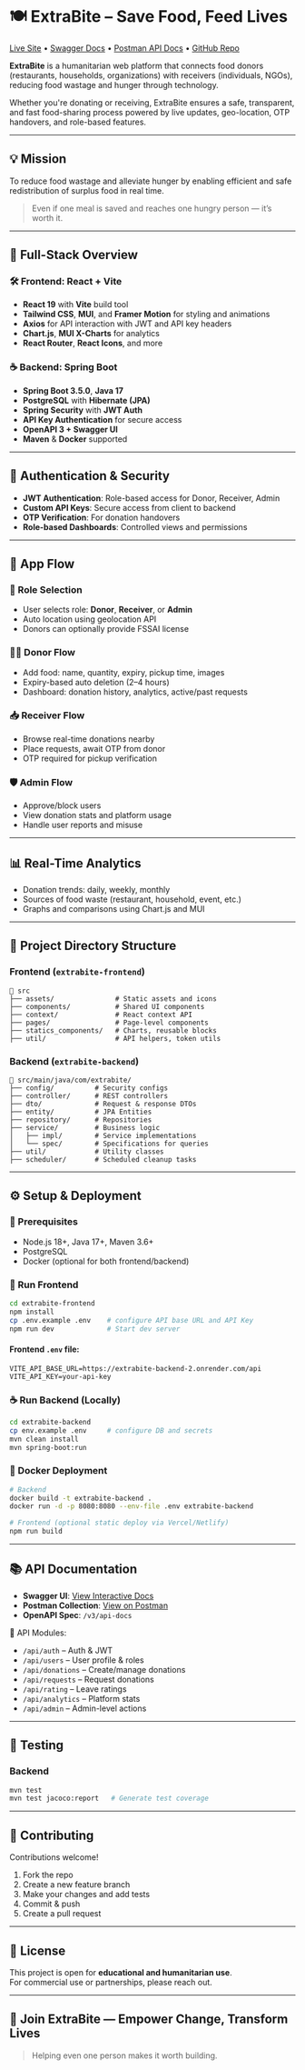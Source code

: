 # 🍽️ ExtraBite – Save Food, Feed Lives

[Live Site](https://extrabite.vercel.app) • [Swagger Docs](https://extrabite-backend-2.onrender.com/swagger-ui) • [Postman API Docs](https://documenter.getpostman.com/view/30078893/2sA35KXuta) • [GitHub Repo](https://github.com/Titan-004/Extrabite-V1)

**ExtraBite** is a humanitarian web platform that connects food donors (restaurants, households, organizations) with receivers (individuals, NGOs), reducing food wastage and hunger through technology.

Whether you're donating or receiving, ExtraBite ensures a safe, transparent, and fast food-sharing process powered by live updates, geo-location, OTP handovers, and role-based features.

---

## 💡 Mission

To reduce food wastage and alleviate hunger by enabling efficient and safe redistribution of surplus food in real time.

> Even if one meal is saved and reaches one hungry person — it’s worth it.

---

## 🧭 Full-Stack Overview

### 🛠️ Frontend: React + Vite

- **React 19** with **Vite** build tool
- **Tailwind CSS**, **MUI**, and **Framer Motion** for styling and animations
- **Axios** for API interaction with JWT and API key headers
- **Chart.js**, **MUI X-Charts** for analytics
- **React Router**, **React Icons**, and more

### ☕ Backend: Spring Boot

- **Spring Boot 3.5.0**, **Java 17**
- **PostgreSQL** with **Hibernate (JPA)**
- **Spring Security** with **JWT Auth**
- **API Key Authentication** for secure access
- **OpenAPI 3 + Swagger UI**
- **Maven** & **Docker** supported

---

## 🔐 Authentication & Security

- **JWT Authentication**: Role-based access for Donor, Receiver, Admin
- **Custom API Keys**: Secure access from client to backend
- **OTP Verification**: For donation handovers
- **Role-based Dashboards**: Controlled views and permissions

---

## 🔁 App Flow

### 👥 Role Selection
- User selects role: **Donor**, **Receiver**, or **Admin**
- Auto location using geolocation API
- Donors can optionally provide FSSAI license

### 🧑‍🍳 Donor Flow
- Add food: name, quantity, expiry, pickup time, images
- Expiry-based auto deletion (2–4 hours)
- Dashboard: donation history, analytics, active/past requests

### 📥 Receiver Flow
- Browse real-time donations nearby
- Place requests, await OTP from donor
- OTP required for pickup verification

### 🛡️ Admin Flow
- Approve/block users
- View donation stats and platform usage
- Handle user reports and misuse

---

## 📊 Real-Time Analytics

- Donation trends: daily, weekly, monthly
- Sources of food waste (restaurant, household, event, etc.)
- Graphs and comparisons using Chart.js and MUI

---

## 📁 Project Directory Structure

### Frontend (`extrabite-frontend`)
```
📁 src
├── assets/               # Static assets and icons
├── components/           # Shared UI components
├── context/              # React context API
├── pages/                # Page-level components
├── statics_components/   # Charts, reusable blocks
├── util/                 # API helpers, token utils
```

### Backend (`extrabite-backend`)
```
📁 src/main/java/com/extrabite/
├── config/          # Security configs
├── controller/      # REST controllers
├── dto/             # Request & response DTOs
├── entity/          # JPA Entities
├── repository/      # Repositories
├── service/         # Business logic
│   ├── impl/        # Service implementations
│   └── spec/        # Specifications for queries
├── util/            # Utility classes
├── scheduler/       # Scheduled cleanup tasks
```

---

## ⚙️ Setup & Deployment

### 🔧 Prerequisites

- Node.js 18+, Java 17+, Maven 3.6+
- PostgreSQL
- Docker (optional for both frontend/backend)

### 🚀 Run Frontend

```bash
cd extrabite-frontend
npm install
cp .env.example .env    # configure API base URL and API Key
npm run dev             # Start dev server
```

#### Frontend `.env` file:
```env
VITE_API_BASE_URL=https://extrabite-backend-2.onrender.com/api
VITE_API_KEY=your-api-key
```

### ☕ Run Backend (Locally)

```bash
cd extrabite-backend
cp env.example .env     # configure DB and secrets
mvn clean install
mvn spring-boot:run
```

### 🐳 Docker Deployment

```bash
# Backend
docker build -t extrabite-backend .
docker run -d -p 8080:8080 --env-file .env extrabite-backend

# Frontend (optional static deploy via Vercel/Netlify)
npm run build
```

---

## 📚 API Documentation

- **Swagger UI**: [View Interactive Docs](https://extrabite-backend-2.onrender.com/swagger-ui)
- **Postman Collection**: [View on Postman](https://documenter.getpostman.com/view/30078893/2sA35KXuta)
- **OpenAPI Spec**: `/v3/api-docs`

📁 API Modules:
- `/api/auth` – Auth & JWT
- `/api/users` – User profile & roles
- `/api/donations` – Create/manage donations
- `/api/requests` – Request donations
- `/api/rating` – Leave ratings
- `/api/analytics` – Platform stats
- `/api/admin` – Admin-level actions

---

## 🧪 Testing

### Backend
```bash
mvn test
mvn test jacoco:report   # Generate test coverage
```

---

## 💬 Contributing

Contributions welcome!

1. Fork the repo
2. Create a new feature branch
3. Make your changes and add tests
4. Commit & push
5. Create a pull request

---

## 📜 License

This project is open for **educational and humanitarian use**.  
For commercial use or partnerships, please reach out.

---

## 💚 Join ExtraBite — Empower Change, Transform Lives

> Helping even one person makes it worth building.
